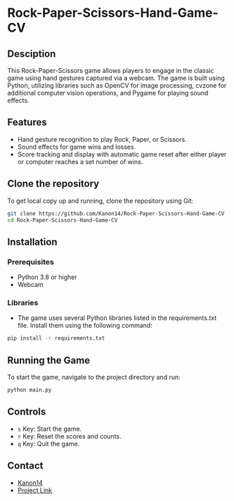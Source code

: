 # Rock-Paper-Scissors-Hand-Game-CV

## Desciption
This Rock-Paper-Scissors game allows players to engage in the classic game using hand gestures captured via a webcam. The game is built using Python, utilizing libraries such as OpenCV for image processing, cvzone for additional computer vision operations, and Pygame for playing sound effects.

## Features
- Hand gesture recognition to play Rock, Paper, or Scissors.
- Sound effects for game wins and losses.
- Score tracking and display with automatic game reset after either player or computer reaches a set number of wins.

## Clone the repository
To get local copy up and running, clone the repository using Git:
```bash
git clone https://github.com/Kanon14/Rock-Paper-Scissors-Hand-Game-CV
cd Rock-Paper-Scissors-Hand-Game-CV
```

## Installation
### Prerequisites
- Python 3.8 or higher
- Webcam

### Libraries
- The game uses several Python libraries listed in the requirements.txt file. Install them using the following command:

```bash
pip install -r requirements.txt
```

## Running the Game
To start the game, navigate to the project directory and run:
```bash
python main.py
```

## Controls
- `s` Key: Start the game.
- `r` Key: Reset the scores and counts.
- `q` Key: Quit the game. 

## Contact 
- [Kanon14](https://github.com/Kanon14)
- [Project Link](https://github.com/Kanon14/Rock-Paper-Scissors-Hand-Game-CV)